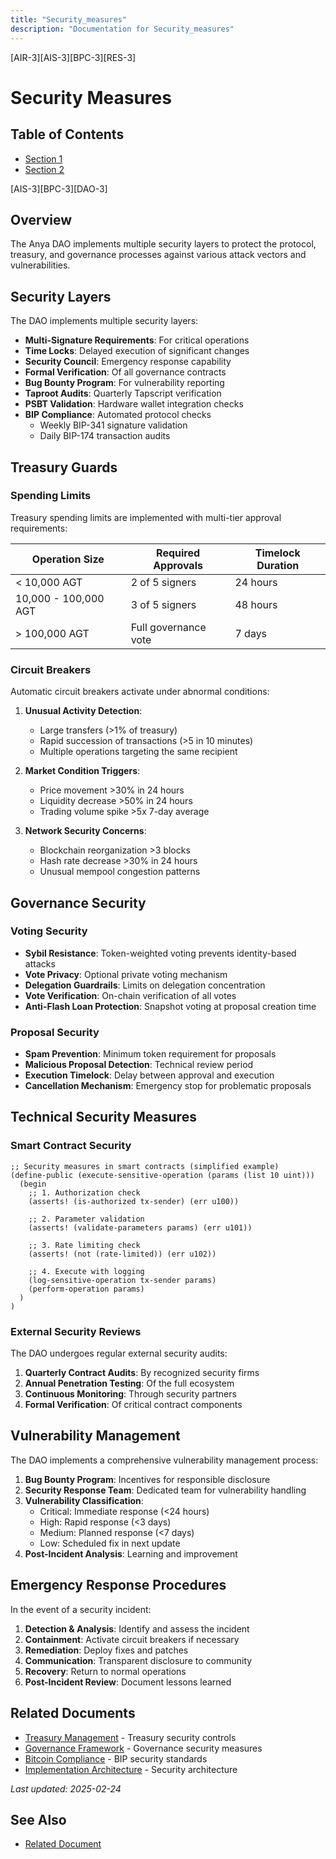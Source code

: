 ```yaml
---
title: "Security_measures"
description: "Documentation for Security_measures"
---
```


[AIR-3][AIS-3][BPC-3][RES-3]


# Security Measures

## Table of Contents

- [Section 1](#section-1)
- [Section 2](#section-2)


[AIS-3][BPC-3][DAO-3]

## Overview

The Anya DAO implements multiple security layers to protect the protocol, treasury, and governance processes against various attack vectors and vulnerabilities.

## Security Layers

The DAO implements multiple security layers:

- **Multi-Signature Requirements**: For critical operations
- **Time Locks**: Delayed execution of significant changes
- **Security Council**: Emergency response capability
- **Formal Verification**: Of all governance contracts
- **Bug Bounty Program**: For vulnerability reporting
- **Taproot Audits**: Quarterly Tapscript verification
- **PSBT Validation**: Hardware wallet integration checks
- **BIP Compliance**: Automated protocol checks
  - Weekly BIP-341 signature validation
  - Daily BIP-174 transaction audits

## Treasury Guards

### Spending Limits

Treasury spending limits are implemented with multi-tier approval requirements:

| Operation Size | Required Approvals | Timelock Duration |
|----------------|-------------------|-------------------|
| < 10,000 AGT | 2 of 5 signers | 24 hours |
| 10,000 - 100,000 AGT | 3 of 5 signers | 48 hours |
| > 100,000 AGT | Full governance vote | 7 days |

### Circuit Breakers

Automatic circuit breakers activate under abnormal conditions:

1. **Unusual Activity Detection**:
   - Large transfers (>1% of treasury)
   - Rapid succession of transactions (>5 in 10 minutes)
   - Multiple operations targeting the same recipient

2. **Market Condition Triggers**:
   - Price movement >30% in 24 hours
   - Liquidity decrease >50% in 24 hours
   - Trading volume spike >5x 7-day average

3. **Network Security Concerns**:
   - Blockchain reorganization >3 blocks
   - Hash rate decrease >30% in 24 hours
   - Unusual mempool congestion patterns

## Governance Security

### Voting Security

- **Sybil Resistance**: Token-weighted voting prevents identity-based attacks
- **Vote Privacy**: Optional private voting mechanism
- **Delegation Guardrails**: Limits on delegation concentration
- **Vote Verification**: On-chain verification of all votes
- **Anti-Flash Loan Protection**: Snapshot voting at proposal creation time

### Proposal Security

- **Spam Prevention**: Minimum token requirement for proposals
- **Malicious Proposal Detection**: Technical review period
- **Execution Timelock**: Delay between approval and execution
- **Cancellation Mechanism**: Emergency stop for problematic proposals

## Technical Security Measures

### Smart Contract Security

```clarity
;; Security measures in smart contracts (simplified example)
(define-public (execute-sensitive-operation (params (list 10 uint)))
  (begin
    ;; 1. Authorization check
    (asserts! (is-authorized tx-sender) (err u100))
    
    ;; 2. Parameter validation
    (asserts! (validate-parameters params) (err u101))
    
    ;; 3. Rate limiting check
    (asserts! (not (rate-limited)) (err u102))
    
    ;; 4. Execute with logging
    (log-sensitive-operation tx-sender params)
    (perform-operation params)
  )
)
```

### External Security Reviews

The DAO undergoes regular external security audits:

1. **Quarterly Contract Audits**: By recognized security firms
2. **Annual Penetration Testing**: Of the full ecosystem
3. **Continuous Monitoring**: Through security partners
4. **Formal Verification**: Of critical contract components

## Vulnerability Management

The DAO implements a comprehensive vulnerability management process:

1. **Bug Bounty Program**: Incentives for responsible disclosure
2. **Security Response Team**: Dedicated team for vulnerability handling
3. **Vulnerability Classification**:
   - Critical: Immediate response (<24 hours)
   - High: Rapid response (<3 days)
   - Medium: Planned response (<7 days)
   - Low: Scheduled fix in next update
4. **Post-Incident Analysis**: Learning and improvement

## Emergency Response Procedures

In the event of a security incident:

1. **Detection & Analysis**: Identify and assess the incident
2. **Containment**: Activate circuit breakers if necessary
3. **Remediation**: Deploy fixes and patches
4. **Communication**: Transparent disclosure to community
5. **Recovery**: Return to normal operations
6. **Post-Incident Review**: Document lessons learned

## Related Documents

- [Treasury Management](TREASURY_MANAGEMENT.md) - Treasury security controls
- [Governance Framework](GOVERNANCE_FRAMEWORK.md) - Governance security measures
- [Bitcoin Compliance](BITCOIN_COMPLIANCE.md) - BIP security standards
- [Implementation Architecture](IMPLEMENTATION_ARCHITECTURE.md) - Security architecture

*Last updated: 2025-02-24* 
## See Also

- [Related Document](#related-document)

